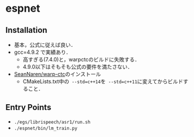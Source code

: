 # espnet

## Installation
* 基本，公式に従えば良い．
* gcc=4.9.2 で実績あり．
    - 高すぎる(7.4.0)と，warpctcのビルドに失敗する．
    - 4.9.0以下はそもそも公式の要件を満たさない．
* [SeanNaren/warp-ctc](https://github.com/SeanNaren/warp-ctc)のインストール
    - CMakeLists.txt中の` --std=c++14`を` --std=c++11`に変えてからビルドすること．

## Entry Points
* `./egs/librispeech/asr1/run.sh`
* `./espnet/bin/lm_train.py`


